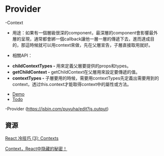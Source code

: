 # Provider

-Context
* 用途：如果有一個層級很深的component，最深層的component會影響最外層的呈現，通常都會綁一個callback讓他一層一層的傳遞下去，進而達成目的，那這時候就可以用context來做，先在父層宣告，子層直接取用就好。

* 相關API：
<ul>
<li><b>childContextTypes - </b>用來定義父層要提供的props和types。</li>
<li><b>getChildContext - </b> getChildContext在父層用來設定要傳遞的值。</li>
<li><b>contextTypes - </b> 子層要用的時候，需要用contextTypes先定義出需要用到的context，透过this.context才能取得context中的屬性或方法。</li>
</ul>

* [Demo](https://jsbin.com/yomive/9/edit?js,output)
* [Todo]()

-Provider
(https://jsbin.com/puyuha/edit?js,output)

## 資源

[React 冷技巧 (3): Contexts](http://www.checkme.tw/wordpress/react-tips-contexts/)

[Context，React中隐藏的秘密！](https://github.com/brunoyang/blog/issues/9)
